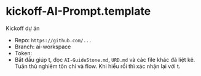# kickoff-AI-Prompt.template

Kickoff dự án  
- Repo: `https://github.com/...`  
- Branch: ai-workspace
- Token: 
- Bắt đầu giúp t, đọc `AI-GuideStone.md`, `URD.md` và các file khác đã liệt kê. Tuân thủ nghiêm tôn chỉ và flow. Khi hiểu rồi thì xác nhận lại với t.
